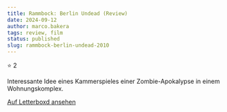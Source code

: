 ```yaml
---
title: Rammbock: Berlin Undead (Review)
date: 2024-09-12
author: marco.bakera
tags: review, film
status: published
slug: rammbock-berlin-undead-2010
---
```


⭐ 2

Interessante Idee eines Kammerspieles einer Zombie-Apokalypse in einem Wohnungskomplex.

[Auf Letterboxd ansehen](https://boxd.it/7j8iIj)


